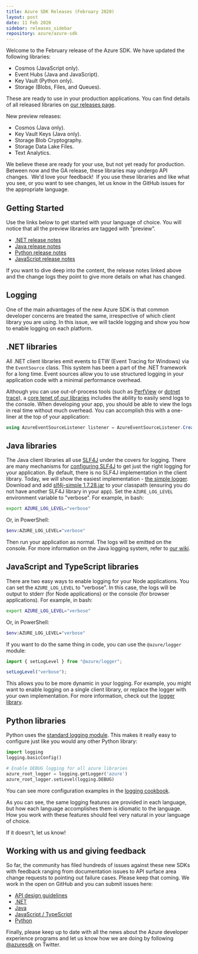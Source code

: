 ```yaml
---
title: Azure SDK Releases (February 2020)
layout: post
date: 11 Feb 2020
sidebar: releases_sidebar
repository: azure/azure-sdk
---
```


Welcome to the February release of the Azure SDK.  We have updated the following libraries:

* Cosmos (JavaScript only).
* Event Hubs (Java and JavaScript).
* Key Vault (Python only).
* Storage (Blobs, Files, and Queues).

These are ready to use in your production applications.  You can find details of all released libraries on [our releases page](https://azure.github.io/azure-sdk/releases/latest/).

New preview releases:

* Cosmos (Java only).
* Key Vault Keys (Java only).
* Storage Blob Cryptography.
* Storage Data Lake Files.
* Text Analytics.

We believe these are ready for your use, but not yet ready for production.  Between now and the GA release, these libraries may undergo API changes.  We'd love your feedback!  If you use these libraries and like what you see, or you want to see changes, let us know in the GitHub issues for the appropriate language. 

## Getting Started

Use the links below to get started with your language of choice.  You will notice that all the preview libraries are tagged with "preview".

* [.NET release notes]({{site.baseurl}}/releases/2020-02/dotnet.html)
* [Java release notes]({{site.baseurl}}/releases/2020-02/java.html)
* [Python release notes]({{site.baseurl}}/releases/2020-02/python.html)
* [JavaScript release notes]({{site.baseurl}}/releases/2020-02/js.html)

If you want to dive deep into the content, the release notes linked above and the change logs they point to give more details on what has changed.

## Logging 

One of the main advantages of the new Azure SDK is that common developer concerns are treated the same, irrespective of which client library you are using.  In this issue, we will tackle logging and show you how to enable logging on each platform.  

## .NET libraries

All .NET client libraries emit events to ETW (Event Tracing for Windows) via the `EventSource` class.  This system has been a part of the .NET framework for a long time.  Event sources allow you to use structured logging in your application code with a minimal performance overhead.

Although you can use out-of-process tools (such as [PerfView](https://github.com/Microsoft/perfview) or [dotnet trace](https://docs.microsoft.com/en-us/dotnet/core/diagnostics/dotnet-trace)), a [core tenet of our libraries](https://azure.github.io/azure-sdk/general_implementation.html#general-logging-console-logger) includes the ability to easily send logs to the console.  When developing your app, you should be able to view the logs in real time without much overhead.  You can accomplish this with a one-liner at the top of your application:

```csharp
using AzureEventSourceListener listener = AzureEventSourceListener.CreateConsoleLogger();
```

## Java libraries

The Java client libraries all use [SLF4J](https://www.slf4j.org/) under the covers for logging.  There are many mechanisms for [configuring SLF4J](https://dzone.com/articles/how-configure-slf4j-different) to get just the right logging for your application.  By default, there is no SLF4J implementation in the client library. Today, we will show the easiest implementation - [the simple logger](http://www.slf4j.org/api/org/slf4j/impl/SimpleLogger.html).  Download and add [slf4j-simple 1.7.28.jar](https://search.maven.org/artifact/org.slf4j/slf4j-simple/1.7.28/jar) to your classpath (ensuring you do not have another SLF4J library in your app).  Set the `AZURE_LOG_LEVEL` environment variable to "verbose".  For example, in bash:

```bash
export AZURE_LOG_LEVEL="verbose"
```

Or, in PowerShell:

```bash
$env:AZURE_LOG_LEVEL="verbose"
```

Then run your application as normal.  The logs will be emitted on the console.  For more information on the Java logging system, refer to [our wiki](https://github.com/Azure/azure-sdk-for-java/wiki/Logging-with-Azure-SDK).

## JavaScript and TypeScript libraries

There are two easy ways to enable logging for your Node applications.  You can set the `AZURE_LOG_LEVEL` to "verbose".  In this case, the logs will be output to stderr (for Node applications) or the console (for browser applications).  For example, in bash:

```bash
export AZURE_LOG_LEVEL="verbose"
```

Or, in PowerShell:

```bash
$env:AZURE_LOG_LEVEL="verbose"
```

If you want to do the same thing in code, you can use the `@azure/logger` module:

```javascript
import { setLogLevel } from "@azure/logger";

setLogLevel("verbose");
```

This allows you to be more dynamic in your logging.  For example, you might want to enable logging on a single client library, or replace the logger with your own implementation.  For more information, check out the [logger library](https://github.com/Azure/azure-sdk-for-js/tree/master/sdk/core/logger).

## Python libraries

Python uses the [standard logging module](https://docs.python.org/3/howto/logging.html).  This makes it really easy to configure just like you would any other Python library:

```python
import logging
logging.basicConfig()

# Enable DEBUG logging for all azure libraries
azure_root_logger = logging.getLogger('azure')
azure_root_logger.setLevel(logging.DEBUG)
```

You can see more configuration examples in the [logging cookbook](https://docs.python.org/3/howto/logging-cookbook.html).

As you can see, the same logging features are provided in each language, but how each language accomplishes them is idiomatic to the language.  How you work with these features should feel very natural in your language of choice.

If it doesn't, let us know!

## Working with us and giving feedback

So far, the community has filed hundreds of issues against these new SDKs with feedback ranging from documentation issues to API surface area change requests to pointing out failure cases.  Please keep that coming.  We work in the open on GitHub and you can submit issues here:

* [API design guidelines](https://github.com/Azure/azure-sdk/)
* [.NET](https://github.com/Azure/azure-sdk-for-net)
* [Java](https://github.com/Azure/azure-sdk-for-java)
* [JavaScript / TypeScript](https://github.com/Azure/azure-sdk-for-js)
* [Python](https://github.com/Azure/azure-sdk-for-python)

Finally, please keep up to date with all the news about the Azure developer experience programs and let us know how we are doing by following [@azuresdk](https://twitter.com/AzureSDK) on Twitter.

